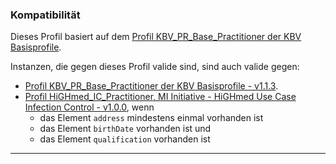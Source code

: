 ### Kompatibilität

Dieses Profil basiert auf dem [Profil KBV_PR_Base_Practitioner der KBV Basisprofile](https://fhir.kbv.de/StructureDefinition/KBV_PR_Base_Practitioner). 

Instanzen, die gegen dieses Profil valide sind, sind auch valide gegen:
* [Profil KBV_PR_Base_Practitioner der KBV Basisprofile - v1.1.3](https://fhir.kbv.de/StructureDefinition/KBV_PR_Base_Practitioner). 
* [Profil HiGHmed_IC_Practitioner, MI Initiative - HiGHmed Use Case Infection Control - v1.0.0](https://simplifier.net/medizininformatikinitiative-highmed-ic/highmed-ic-practitioner), wenn
  * das Element `address` mindestens einmal vorhanden ist
  * das Element `birthDate` vorhanden ist und
  * das Element `qualification` vorhanden ist

---

